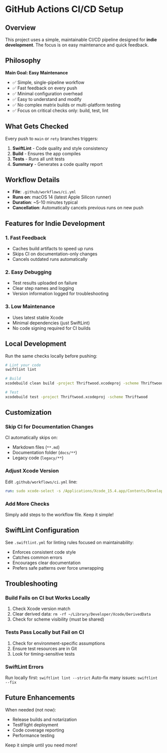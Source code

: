 # GitHub Actions CI/CD Setup

## Overview

This project uses a simple, maintainable CI/CD pipeline designed for **indie development**. The focus is on easy maintenance and quick feedback.

## Philosophy

**Main Goal: Easy Maintenance**

- ✅ Simple, single-pipeline workflow
- ✅ Fast feedback on every push
- ✅ Minimal configuration overhead
- ✅ Easy to understand and modify
- ✅ No complex matrix builds or multi-platform testing
- ✅ Focus on critical checks only: build, test, lint

## What Gets Checked

Every push to `main` or `rety` branches triggers:

1. **SwiftLint** - Code quality and style consistency
2. **Build** - Ensures the app compiles
3. **Tests** - Runs all unit tests
4. **Summary** - Generates a code quality report

## Workflow Details

- **File**: `.github/workflows/ci.yml`
- **Runs on**: macOS 14 (latest Apple Silicon runner)
- **Duration**: ~5-10 minutes typical
- **Cancellation**: Automatically cancels previous runs on new push

## Features for Indie Development

### 1. Fast Feedback
- Caches build artifacts to speed up runs
- Skips CI on documentation-only changes
- Cancels outdated runs automatically

### 2. Easy Debugging
- Test results uploaded on failure
- Clear step names and logging
- Version information logged for troubleshooting

### 3. Low Maintenance
- Uses latest stable Xcode
- Minimal dependencies (just SwiftLint)
- No code signing required for CI builds

## Local Development

Run the same checks locally before pushing:

```bash
# Lint your code
swiftlint lint

# Build
xcodebuild clean build -project Thriftwood.xcodeproj -scheme Thriftwood

# Test
xcodebuild test -project Thriftwood.xcodeproj -scheme Thriftwood
```

## Customization

### Skip CI for Documentation Changes

CI automatically skips on:
- Markdown files (`**.md`)
- Documentation folder (`docs/**`)
- Legacy code (`legacy/**`)

### Adjust Xcode Version

Edit `.github/workflows/ci.yml` line:
```yaml
run: sudo xcode-select -s /Applications/Xcode_15.4.app/Contents/Developer
```

### Add More Checks

Simply add steps to the workflow file. Keep it simple!

## SwiftLint Configuration

See `.swiftlint.yml` for linting rules focused on maintainability:
- Enforces consistent code style
- Catches common errors
- Encourages clear documentation
- Prefers safe patterns over force unwrapping

## Troubleshooting

### Build Fails on CI but Works Locally

1. Check Xcode version match
2. Clear derived data: `rm -rf ~/Library/Developer/Xcode/DerivedData`
3. Check for scheme visibility (must be shared)

### Tests Pass Locally but Fail on CI

1. Check for environment-specific assumptions
2. Ensure test resources are in Git
3. Look for timing-sensitive tests

### SwiftLint Errors

Run locally first: `swiftlint lint --strict`
Auto-fix many issues: `swiftlint --fix`

## Future Enhancements

When needed (not now):
- Release builds and notarization
- TestFlight deployment
- Code coverage reporting
- Performance testing

Keep it simple until you need more!
